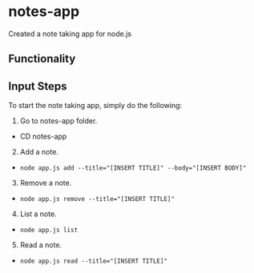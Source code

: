 # notes-app

Created a note taking app for node.js

## Functionality
## Input Steps

To start the note taking app, simply do the following:

1) Go to notes-app folder.
* CD notes-app
2) Add a note.
* `node app.js add --title="[INSERT TITLE]" --body="[INSERT BODY]"`

3) Remove a note.
* `node app.js remove --title="[INSERT TITLE]"`

4) List a note.
* `node app.js list`

5) Read a note.
* `node app.js read --title="[INSERT TITLE]"`
